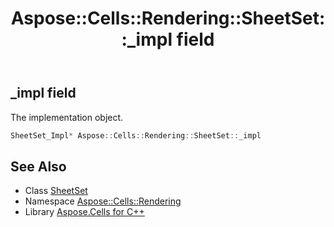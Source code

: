 ﻿---
title: Aspose::Cells::Rendering::SheetSet::_impl field
linktitle: _impl
second_title: Aspose.Cells for C++ API Reference
description: 'Aspose::Cells::Rendering::SheetSet::_impl field. The implementation object in C++.'
type: docs
weight: 900
url: /cpp/aspose.cells.rendering/sheetset/_impl/
---
## _impl field


The implementation object.

```cpp
SheetSet_Impl* Aspose::Cells::Rendering::SheetSet::_impl
```

## See Also

* Class [SheetSet](../)
* Namespace [Aspose::Cells::Rendering](../../)
* Library [Aspose.Cells for C++](../../../)
